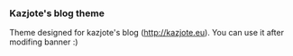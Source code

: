 ### Kazjote's blog theme

Theme designed for kazjote's blog (http://kazjote.eu). You can use it after modifing banner :)

